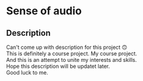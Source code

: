 # Sense of audio

## Description
Can't come up with description for this project 🙃 \
This is definitely a course project. My course project. \
And this is an attempt to unite my interests and skills. \
Hope this description will be updatet later. \
Good luck to me.